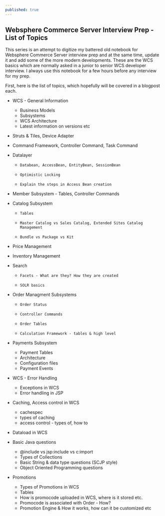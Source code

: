 ```yaml
---
published: true
---
```

## Websphere Commerce Server Interview Prep - List of Topics

This series is an attempt to digitize my battered old notebook for Websphere Commerce Server interview prep and at the same time, update it and add some of the more modern developments. These are the WCS basics which are normally asked in a junior to senior WCS developer interview. I always use this notebook for a few hours before any interview for my prep. 

First, here is the list of topics, which hopefully will be covered in a blogpost each.

- WCS - General Information 
  -   Business Models
  -   Subsystems
  -   WCS Architecture
  -   Latest information on versions etc
  
- Struts & Tiles, Device Adapter

- Command Framework, Controller Command, Task Command

- Datalayer
  - 	Databean, AccessBean, EntityBean, SessionBean
  - 	Optimistic Locking
  -   	Explain the steps in Access Bean creation
  
- Member Subsystem - Tables, Controller Commands

- Catalog Subsystem 
  - 	Tables
  -     Master Catalog vs Sales Catalog, Extended Sites Catalog Management
  -     Bundle vs Package vs Kit
  
- Price Management

- Inventory Management

- Search
  - 	Facets - What are they? How they are created
  -   	SOLR basics
  
- Order Managment Subsystems
  - 	Order Status
  -     Controller Commands
  -     Order Tables
  -     Calculation Framework - tables & high level
  
-  Payments Subsystem
    -  	Payment Tables
    -   Architecture
    -   Configuration files
    -   Payment Events
  
-  WCS - Error Handling
    -  	Exceptions in WCS
    -   Error handling in JSP
  
-  Caching, Access control in WCS
    -  	cachespec
    -   types of caching
    -   access control - types of, how to
  
-  Dataload in WCS

-  Basic Java questions 
    -  	@include vs jsp:include vs c:import
    -   Types of Collections
    -   Basic String & data type questions (SCJP style)
    -   Object Oriented Programming questions
  
-  Promotions
    -  	Types of Promotions in WCS
    -   Tables
    -   How is promocode uploaded in WCS, where is it stored etc.
    -   Promocode is associated with Order - How?
    -   Promotion Engine & How it works, how can it be customized etc
